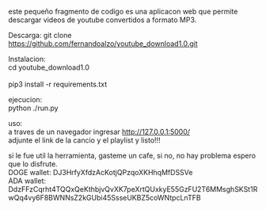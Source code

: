 este pequeño fragmento de codigo es una aplicacon web que permite descargar videos de youtube convertidos a formato MP3.

Descarga:
git clone https://github.com/fernandoalzo/youtube_download1.0.git

Instalacion: <br>
cd youtube_download1.0 <br> <br>
pip3 install -r requirements.txt <br>

ejecucion: <br>
python ./run.py <br>

uso: <br>
a traves de un navegador ingresar http://127.0.0.1:5000/ <br>
adjunte el link de la cancio y el playlist y listo!!! <br>

si le fue util la herramienta, gasteme un cafe, si no, no hay problema espero que lo disfrute. <br>
DOGE wallet: DJ3HrfyXfdzAcKotjQPzqoXKHhqMfDSSVe <br>
ADA wallet: DdzFFzCqrht4TQQxQeKthbjvQvXK7peXrtQUxkyE55GzFU2T6MMsghSKSt1RwQq4vy6F8BWNNsZ2kGUbi45SsseUKBZ5coWNtpcLnTFB <br>
